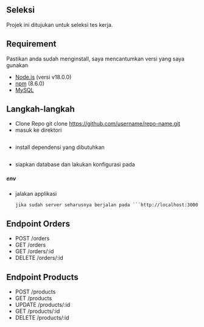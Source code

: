 ## Seleksi
Projek ini ditujukan untuk seleksi tes kerja.

## Requirement
Pastikan anda sudah menginstall, saya mencantumkan versi yang saya gunakan
- [Node.js](https://nodejs.org/) (versi v18.0.0)
- [npm](https://www.npmjs.com/) (8.6.0)
- [MySQL](https://www.mysql.com/)

## Langkah-langkah
* Clone Repo
  git clone https://github.com/username/repo-name.git
* masuk ke direktori
  ```cd seleksi
* install dependensi yang dibutuhkan 
  ```npm install
* siapkan database dan lakukan konfigurasi pada 
##### env
* jalakan applikasi
  ```npm start
  jika sudah server seharusnya berjalan pada ```http://localhost:3000

## Endpoint Orders
- POST /orders
- GET /orders
- GET /orders/:id
- DELETE /orders/:id

## Endpoint Products
- POST /products
- GET /products
- UPDATE /products/:id
- GET /products/:id
- DELETE /products/:id
